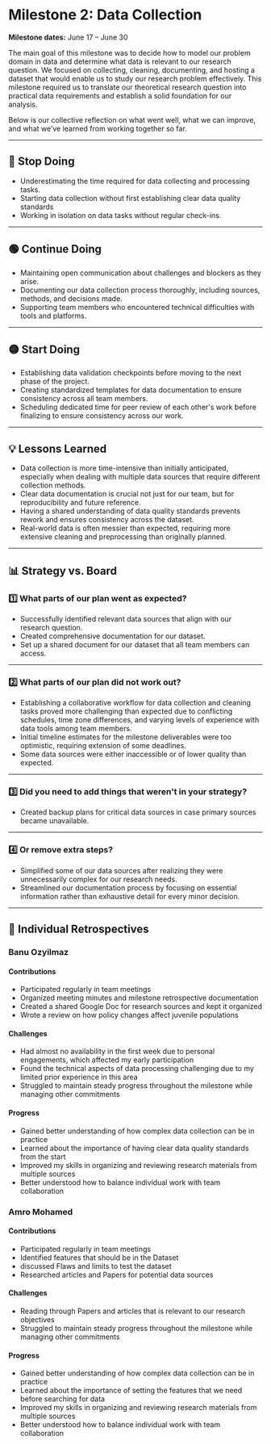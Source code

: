 <!-- markdownlint-disable MD024 -->
<!--
  MD024 is disabled here because we intentionally repeat headers like 
  "Contributions", "Challenges" and "Progress" in each member's individual
  retrospectives. These duplicates are purposeful, so ignoring
  this rule prevents unnecessary lint warnings for valid cases.
-->
# Milestone 2: Data Collection

**Milestone dates:** June 17 – June 30

The main goal of this milestone was to decide how to model our problem domain in
data and determine what data is relevant to our research question. We focused on
collecting, cleaning, documenting, and hosting a dataset that would enable us to
study our research problem effectively. This milestone required us to translate our
theoretical research question into practical data requirements and establish a
solid foundation for our analysis.

Below is our
collective reflection on what went well, what we can improve, and what we’ve learned
from working together so far.

---

## 🔴 Stop Doing

- Underestimating the time required for data collecting and processing tasks.
- Starting data collection without first establishing clear data quality standards
- Working in isolation on data tasks without regular check-ins.

---

## 🟢 Continue Doing

- Maintaining open communication about challenges and blockers as they arise.
- Documenting our data collection process thoroughly, including sources, methods,
  and decisions made.
- Supporting team members who encountered technical difficulties with tools
  and platforms.

---

## 🟡 Start Doing

- Establishing data validation checkpoints before moving to the next phase of
  the project.
- Creating standardized templates for data documentation to ensure consistency
  across all team members.
- Scheduling dedicated time for peer review of each other's work before
  finalizing to ensure consistency across our work.

---

## 💡 Lessons Learned

- Data collection is more time-intensive than initially anticipated, especially
  when dealing with multiple data sources that require different collection
  methods.
- Clear data documentation is crucial not just for our team, but for
  reproducibility and future reference.
- Having a shared understanding of data quality standards prevents rework and
  ensures consistency across the dataset.
- Real-world data is often messier than expected, requiring more extensive cleaning
  and preprocessing than originally planned.

---

## 📊 Strategy vs. Board

### 1️⃣ What parts of our plan went as expected?

- Successfully identified relevant data sources that align with our research
  question.
- Created comprehensive documentation for our dataset.
- Set up a shared document for our dataset that all team members can access.

---

### 2️⃣ What parts of our plan did not work out?

- Establishing a collaborative workflow for data collection and cleaning tasks
  proved more challenging than expected due to conflicting schedules, time zone
  differences, and varying levels of experience with data tools among team members.
- Initial timeline estimates for the milestone deliverables were too optimistic,
  requiring extension of some deadlines.
- Some data sources were either inaccessible or of lower quality than
  expected.

---

### 3️⃣ Did you need to add things that weren't in your strategy?

- Created backup plans for critical data sources in case primary sources became
  unavailable.

---

### 4️⃣ Or remove extra steps?

- Simplified some of our data sources after realizing they
  were unnecessarily complex for our research needs.
- Streamlined our documentation process by focusing on essential information
  rather than exhaustive detail for every minor decision.

---

## 👤 Individual Retrospectives

### Banu Ozyilmaz

#### Contributions

- Participated regularly in team meetings
- Organized meeting minutes and milestone retrospective documentation
- Created a shared Google Doc for research sources and kept it organized
- Wrote a review on how policy changes affect juvenile populations

#### Challenges  

- Had almost no availability in the first week due to personal engagements, which
  affected my early participation
- Found the technical aspects of data processing challenging due to my limited prior
  experience in this area
- Struggled to maintain steady progress throughout the milestone while managing
  other commitments

#### Progress

- Gained better understanding of how complex data collection can be in practice
- Learned about the importance of having clear data quality standards from the start
- Improved my skills in organizing and reviewing research materials from multiple
  sources
- Better understood how to balance individual work with team collaboration

### Amro Mohamed

#### Contributions

- Participated regularly in team meetings
- Identified features that should be in the Dataset
- discussed Flaws and limits to test the dataset
- Researched articles and Papers for potential data sources

#### Challenges  

- Reading through Papers and articles that is relevant to our research objectives
- Struggled to maintain steady progress throughout the milestone while managing
  other commitments

#### Progress

- Gained better understanding of how complex data collection can be in practice
- Learned about the importance of setting the features that we need before searching
  for data
- Improved my skills in organizing and reviewing research materials from multiple
  sources
- Better understood how to balance individual work with team collaboration
